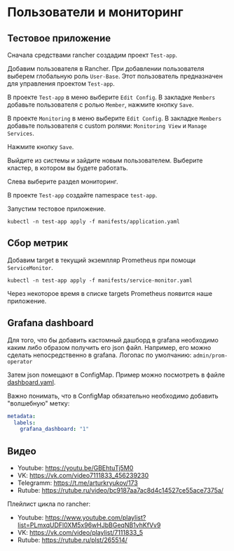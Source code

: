 # Пользователи и мониторинг

## Тестовое приложение

Сначала средствами rancher создадим проект `Test-app`.

Добавим пользователя в Rancher. При добавлении пользователя выберем глобальную роль `User-Base`.
Этот пользователь предназначен для управления проектом `Test-app`.

В проекте `Test-app` в меню выберите `Edit Config`. В закладке `Members` добавьте пользователя с
ролью `Member`, нажмите кнопку `Save`.

В проекте `Monitoring` в меню выберите `Edit Config`. В закладке `Members` добавьте пользователя с
custom ролями: `Monitoring View` и `Manage Services`.

Нажмите кнопку `Save`.

Выйдите из системы и зайдите новым пользователем. Выберите кластер, в котором вы 
будете работать.

Слева выберите раздел мониторинг.

В проекте `Test-app` создайте namespace `test-app`.

Запустим тестовое приложение.

```shell
kubectl -n test-app apply -f manifests/application.yaml
```

## Сбор метрик

Добавим target в текущий экземпляр Prometheus при помощи `ServiceMonitor`.

```shell
kubectl -n test-app apply -f manifests/service-monitor.yaml
```

Через некоторое время в списке targets Prometheus появится наше приложение.

## Grafana dashboard

Для того, что бы добавить кастомный дашборд в grafana необходимо каким либо образом получить его json файл.
Например, его можно сделать непосредственно в grafana. Логопас по умолчанию: `admin/prom-operator` 

Затем json помещают в ConfigMap. Пример можно посмотреть в файле 
[dashboard.yaml](../02-monitoring/manifests/dashboard.yaml).

Важно понимать, что в ConfigMap обязательно необходимо добавить "волшебную" метку:

```yaml
metadata:
  labels:
    grafana_dashboard: "1"
```

## Видео

* Youtube: https://youtu.be/GBEhtuTj5M0
* VK: https://vk.com/video7111833_456239230
* Telegramm: https://t.me/arturkryukov/173
* Rutube: https://rutube.ru/video/bc9187aa7ac8d4c14527ce55ace7375a/

Плейлист цикла по rancher: 

* Youtube: https://www.youtube.com/playlist?list=PLmxqUDFl0XM5x96wHJbBGeqNB1vhKfVv9
* VK: https://vk.com/video/playlist/7111833_5
* Rutube: https://rutube.ru/plst/265514/